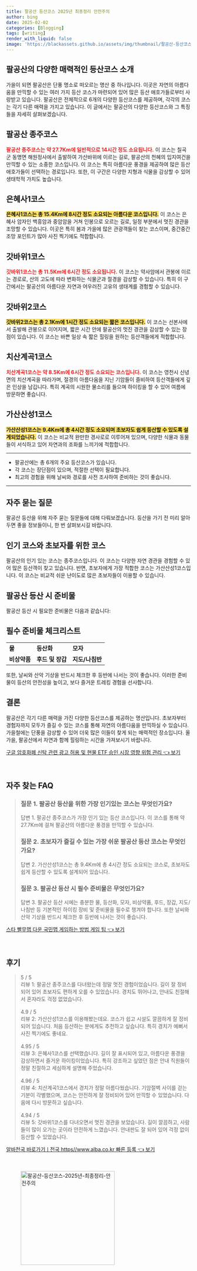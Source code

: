 ```yaml
---
title: 팔공산 등산코스 2025년 최종정리 안전주의
author: bing
date: 2025-02-02
categories: [Blogging]
tags: [writing]
render_with_liquid: false
image: 'https://blackassets.github.io/assets/img/thumbnail/팔공산-등산코스-2025년-최종정리-안전주의.webp'
---
```



<h2 id='팔공산_등산코스 소개'>팔공산의 다양한 매력적인 등산코스 소개</h2>

<p>가을이 되면 팔공산은 단풍 명소로 떠오르는 명산 중 하나입니다. 이곳은 자연의 아름다움을 만끽할 수 있는 여러 가지 등산 코스가 마련되어 있어 많은 등산 애호가들로부터 사랑받고 있습니다. 팔공산은 전체적으로 6개의 다양한 등산코스를 제공하며, 각각의 코스는 각기 다른 매력을 가지고 있습니다. 이 글에서는 팔공산의 다양한 등산코스와 그 특징들을 자세히 살펴보겠습니다.</p>

<h2 id='팔공산종주코스'>팔공산 종주코스</h2>

<p><b><span style="color: #ee2323;">팔공산 종주코스는 약 27.7Km에 일반적으로 14시간 정도 소요됩니다.</span></b> 이 코스는 칠곡군 동명면 해원정사에서 출발하여 가산바위에 이르는 길로, 팔공산의 천혜의 입지여건을 만끽할 수 있는 소중한 코스입니다. 이 코스는 특히 아름다운 풍경을 제공하여 많은 등산 애호가들이 선택하는 경로입니다. 또한, 이 구간은 다양한 지형과 식물을 감상할 수 있어 생태학적 가치도 높습니다.</p>

<h2 id='은혜사1코스'>은혜사1코스</h2>

<p><b><span style="background-color: #ffe066;">은혜사1코스는 총 15.4Km에 8시간 정도 소요되는 아름다운 코스입니다.</span></b> 이 코스는 은혜사 암자인 백흥암과 중암암을 거쳐 인봉으로 오르는 길로, 일정 부분에서 멋진 경관을 조망할 수 있습니다. 이곳은 특히 봄과 가을에 많은 관광객들이 찾는 코스이며, 중간중간 조망 포인트가 많아 사진 찍기에도 적합합니다.</p>

<h2 id='갓바위1코스'>갓바위1코스</h2>

<p><b><span style="color: #ee2323;">갓바위1코스는 총 11.5Km에 6시간 정도 소요됩니다.</span></b> 이 코스는 약사암에서 관봉에 이르는 경로로, 산의 고도에 따라 변화하는 식물군과 절경을 감상할 수 있습니다. 특히 이 구간에서는 팔공산의 아름다운 자연과 어우러진 고유의 생태계를 경험할 수 있습니다.</p>

<h2 id='갓바위2코스'>갓바위2코스</h2>

<p><b><span style="background-color: #ffe066;">갓바위2코스는 총 2.1Km에 1시간 정도 소요되는 짧은 코스입니다.</span></b> 이 코스는 선본사에서 출발해 관봉으로 이어지며, 짧은 시간 안에 팔공산의 멋진 경관을 감상할 수 있는 장점이 있습니다. 이 코스는 바쁜 일상 속 짧은 힐링을 원하는 등산객들에게 적합합니다.</p>

<h2 id='치산계곡1코스'>치산계곡1코스</h2>

<p><b><span style="color: #ee2323;">치산계곡1코스는 약 8.5Km에 6시간 정도 소요되는 코스입니다.</span></b> 이 코스는 영천시 신녕면의 치산계곡을 따라가며, 절경의 아름다움을 지닌 기암들이 즐비하여 등산객들에게 깊은 인상을 남깁니다. 특히 계곡의 시원한 물소리를 들으며 하이킹을 할 수 있어 여름에 방문하면 좋습니다.</p>

<h2 id='가산산성1코스'>가산산성1코스</h2>

<p><b><span style="background-color: #ffe066;">가산산성1코스는 9.4Km에 총 4시간 정도 소요되며 초보자도 쉽게 등산할 수 있도록 설계되었습니다.</span></b> 이 코스는 비교적 완만한 경사로로 이루어져 있으며, 다양한 식물과 동물들이 서식하고 있어 자연과의 조화를 느끼기에 적합합니다.</p>

<hr />

<ul>
    <li>팔공산에는 총 6개의 주요 등산코스가 있습니다.</li>
    <li>각 코스는 장단점이 있으며, 적절한 선택이 필요합니다.</li>
    <li>최고의 경험을 위해 날씨와 경로를 사전 조사하여 준비하는 것이 좋습니다.</li>
</ul>

<hr />

<h2 id='자주 묻는 질문'>자주 묻는 질문</h2>

<p>팔공산 등산을 위해 자주 묻는 질문들에 대해 다뤄보겠습니다. 등산을 가기 전 미리 알아두면 좋을 정보들이니, 한 번 살펴보시길 바랍니다.</p>

<h2 id='인기 코스와 초보자 코스'>인기 코스와 초보자를 위한 코스</h2>

<p>팔공산의 인기 있는 코스는 종주코스입니다. 이 코스는 다양한 자연 경관을 경험할 수 있어 많은 등산객이 찾고 있습니다. 반면, 초보자에게 가장 적합한 코스는 가산산성1코스입니다. 이 코스는 비교적 쉬운 난이도로 많은 초보자들이 이용할 수 있습니다.</p>

<h2 id='팔공산 등산 시 준비물'>팔공산 등산 시 준비물</h2>

<p>팔공산 등산 시 필요한 준비물은 다음과 같습니다:</p>

<h2 id='필수 준비물'>필수 준비물 체크리스트</h2>

<table>
    <tr>
        <td><b>물</b></td>
        <td><b>등산화</b></td>
        <td><b>모자</b></td>
    </tr>
    <tr>
        <td><b>비상약품</b></td>
        <td><b>후드 및 장갑</b></td>
        <td><b>지도/나침반</b></td>
    </tr>
</table>

<p>또한, 날씨와 산악 기상을 반드시 체크한 후 등반에 나서는 것이 좋습니다. 이러한 준비물이 등산의 안전성을 높이고, 보다 즐거운 트레킹 경험을 선사합니다.</p>

<h2 id='결론'>결론</h2>

<p>팔공산은 각기 다른 매력을 가진 다양한 등산코스를 제공하는 명산입니다. 초보자부터 경험자까지 모두가 즐길 수 있는 코스를 통해 자연의 아름다움을 만끽하실 수 있습니다. 가을철에는 단풍을 감상할 수 있어 더욱 많은 이들이 찾게 되는 매력적인 장소입니다. 올 가을, 팔공산에서 자연과 함께 힐링하는 시간을 가져보시기 바랍니다.</p>


<p><a class="click-button" title="구글 암호화폐 신탁 관련 광고 허용 및 현물 ETF 승인 시장 영향 위험 관리" href="https://blackassets.github.io/posts/%EA%B5%AC%EA%B8%80-%EC%95%94%ED%98%B8%ED%99%94%ED%8F%90-%EC%8B%A0%ED%83%81-%EA%B4%80%EB%A0%A8-%EA%B4%91%EA%B3%A0-%ED%97%88%EC%9A%A9-%EB%B0%8F-%ED%98%84%EB%AC%BC-ETF-%EC%8A%B9%EC%9D%B8-%EC%8B%9C%EC%9E%A5-%EC%98%81%ED%96%A5-%EC%9C%84%ED%97%98-%EA%B4%80%EB%A6%AC/" rel="dofollow">구글 암호화폐 신탁 관련 광고 허용 및 현물 ETF 승인 시장 영향 위험 관리 👈 보기</a></p><br>
<h2 id='자주_찾는_FAQ'>자주 찾는 FAQ</h2>
<div itemscope="" itemtype="https://schema.org/FAQPage"> 
<blockquote> 
<div itemscope="" itemprop="mainEntity" itemtype="https://schema.org/Question"> 
<h3 itemprop="name">질문 1. 팔공산 등산을 위한 가장 인기있는 코스는 무엇인가요?</h3> 
<div itemscope="" itemprop="acceptedAnswer" itemtype="https://schema.org/Answer"> 
<span itemprop="text"> 
<p>답변 1. 팔공산 종주코스가 가장 인기 있는 등산 코스입니다. 이 코스를 통해 약 27.7Km에 걸쳐 팔공산의 아름다운 풍경을 만끽할 수 있습니다.</p> 
</span> 
</div> 
</div> 
<div itemscope="" itemprop="mainEntity" itemtype="https://schema.org/Question"> 
<h3 itemprop="name">질문 2. 초보자가 즐길 수 있는 가장 쉬운 팔공산 등산 코스는 무엇인가요?</h3> 
<div itemscope="" itemprop="acceptedAnswer" itemtype="https://schema.org/Answer"> 
<span itemprop="text"> 
<p>답변 2. 가산산성1코스는 총 9.4Km에 총 4시간 정도 소요되는 코스로, 초보자도 쉽게 등산할 수 있도록 설계되어 있습니다.</p> 
</span> 
</div> 
</div> 
<div itemscope="" itemprop="mainEntity" itemtype="https://schema.org/Question"> 
<h3 itemprop="name">질문 3. 팔공산 등산 시 필수 준비물은 무엇인가요?</h3> 
<div itemscope="" itemprop="acceptedAnswer" itemtype="https://schema.org/Answer"> 
<span itemprop="text"> 
<p>답변 3. 팔공산 등산 시에는 충분한 물, 등산화, 모자, 비상약품, 후드, 장갑, 지도/나침반 등 기본적인 하이킹 장비 및 준비물을 필수로 챙겨야 합니다. 또한 날씨와 산악 기상을 반드시 체크한 후 등반에 나서는 것이 좋습니다.</p> 
</span> 
</div> 
</div> 
</blockquote> 
</div>
<p><a class="click-button" title="스타 빨무맵 다운 국민맵 게임하는 방법 게임 팁" href="https://blackassets.github.io/posts/%EC%8A%A4%ED%83%80-%EB%B9%A8%EB%AC%B4%EB%A7%B5-%EB%8B%A4%EC%9A%B4-%EA%B5%AD%EB%AF%BC%EB%A7%B5-%EA%B2%8C%EC%9E%84%ED%95%98%EB%8A%94-%EB%B0%A9%EB%B2%95-%EA%B2%8C%EC%9E%84-%ED%8C%81/" rel="dofollow">스타 빨무맵 다운 국민맵 게임하는 방법 게임 팁 👈 보기</a></p><br>
<h2 id='후기'>후기</h2>
<div itemscope itemtype="https://schema.org/Product">
  <blockquote>
  <div itemprop="review" itemscope itemtype="https://schema.org/Review">
      <div itemprop="reviewRating" itemscope itemtype="https://schema.org/Rating"> <span itemprop="ratingValue">5</span> / <span itemprop="bestRating">5</span> </div>
      <span itemprop="reviewBody">리뷰 1: 팔공산 종주코스를 다녀왔는데 정말 멋진 경험이었습니다. 길이 잘 정비되어 있어 초보자도 편하게 오를 수 있었습니다. 경치도 뛰어나고, 안내도 친절해서 혼자라도 걱정 없었습니다.</span>
  </div>
  <br>
  <div itemprop="review" itemscope itemtype="https://schema.org/Review">
      <div itemprop="reviewRating" itemscope itemtype="https://schema.org/Rating"> <span itemprop="ratingValue">4.9</span> / <span itemprop="bestRating">5</span> </div>
      <span itemprop="reviewBody">리뷰 2: 가산산성1코스를 이용해봤는데요. 코스가 쉽고 시설도 깔끔하게 잘 정비되어 있습니다. 처음 등산하는 분에게도 추천하고 싶습니다. 특히 경치가 예뻐서 사진 찍기에도 좋네요.</span>
  </div>
  <br>
  <div itemprop="review" itemscope itemtype="https://schema.org/Review">
      <div itemprop="reviewRating" itemscope itemtype="https://schema.org/Rating"> <span itemprop="ratingValue">4.95</span> / <span itemprop="bestRating">5</span> </div>
      <span itemprop="reviewBody">리뷰 3: 은혜사1코스를 선택했습니다. 길이 잘 표시되어 있고, 아름다운 풍경을 감상하면서 즐거운 하이킹이었습니다. 특히 강조하고 싶었던 점은 안내 직원들이 정말 친절하고 세심하게 설명해 주었습니다.</span>
  </div>
  <br>
  <div itemprop="review" itemscope itemtype="https://schema.org/Review">
      <div itemprop="reviewRating" itemscope itemtype="https://schema.org/Rating"> <span itemprop="ratingValue">4.96</span> / <span itemprop="bestRating">5</span> </div>
      <span itemprop="reviewBody">리뷰 4: 치산계곡1코스에서 경치가 정말 아름다웠습니다. 기암절벽 사이를 걷는 기분이 각별했으며, 코스는 안전하게 잘 정비되어 있어 만끽할 수 있었습니다. 다음에 다시 방문하고 싶습니다.</span>
  </div>
  <br>
  <div itemprop="review" itemscope itemtype="https://schema.org/Review">
      <div itemprop="reviewRating" itemscope itemtype="https://schema.org/Rating"> <span itemprop="ratingValue">4.94</span> / <span itemprop="bestRating">5</span> </div>
      <span itemprop="reviewBody">리뷰 5: 갓바위1코스를 다녀오면서 멋진 경관을 보았습니다. 길이 깔끔하고, 사람들이 많이 오가는 곳이라 안전하게 느꼈습니다. 안내판도 잘 되어 있어 걱정 없이 등산할 수 있었습니다.</span>
  </div>
  </blockquote>
</div>
<p><a class="click-button" title="알바천국 바로가기ㅣ전국 https//www.alba.co.kr 빠른 등록" href="https://blackassets.github.io/posts/%EC%95%8C%EB%B0%94%EC%B2%9C%EA%B5%AD-%EB%B0%94%EB%A1%9C%EA%B0%80%EA%B8%B0%E3%85%A3%EC%A0%84%EA%B5%AD-httpswww.alba.co.kr-%EB%B9%A0%EB%A5%B8-%EB%93%B1%EB%A1%9D/" rel="dofollow">알바천국 바로가기ㅣ전국 https//www.alba.co.kr 빠른 등록 👈 보기</a></p><br>
<figure class="image"><img src="https://blackassets.github.io/assets/img/thumbnail/팔공산-등산코스-2025년-최종정리-안전주의.webp" alt="팔공산-등산코스-2025년-최종정리-안전주의" width="256" height="256"></figure>
